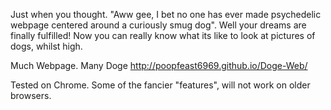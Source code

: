 Just when you thought.
"Aww gee, I bet no one has ever made psychedelic webpage centered around a curiously smug dog". 
Well your dreams are finally fulfilled! Now you can really know what its like to look at pictures of dogs, whilst high.

Much Webpage. Many Doge
http://poopfeast6969.github.io/Doge-Web/ 

Tested on Chrome. Some of the fancier "features", will not work on older browsers.
